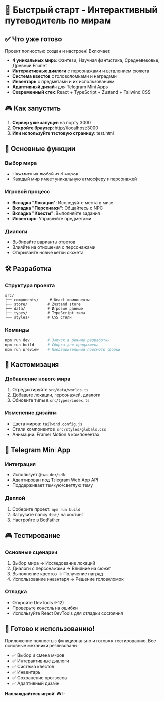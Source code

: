 # 🚀 Быстрый старт - Интерактивный путеводитель по мирам

## ✅ Что уже готово

Проект полностью создан и настроен! Включает:

- **4 уникальных мира**: Фэнтези, Научная фантастика, Средневековье, Древний Египет
- **Интерактивные диалоги** с персонажами и ветвлением сюжета
- **Система квестов** с головоломками и наградами
- **Инвентарь** с предметами и их использованием
- **Адаптивный дизайн** для Telegram Mini Apps
- **Современный стек**: React + TypeScript + Zustand + Tailwind CSS

## 🎮 Как запустить

1. **Сервер уже запущен** на порту 3000
2. **Откройте браузер**: http://localhost:3000
3. **Или используйте тестовую страницу**: test.html

## 🎯 Основные функции

### Выбор мира
- Нажмите на любой из 4 миров
- Каждый мир имеет уникальную атмосферу и персонажей

### Игровой процесс
- **Вкладка "Локации"**: Исследуйте места в мире
- **Вкладка "Персонажи"**: Общайтесь с NPC
- **Вкладка "Квесты"**: Выполняйте задания
- **Инвентарь**: Управляйте предметами

### Диалоги
- Выбирайте варианты ответов
- Влияйте на отношения с персонажами
- Открывайте новые ветки сюжета

## 🛠️ Разработка

### Структура проекта
```
src/
├── components/     # React компоненты
├── store/         # Zustand store
├── data/          # Игровые данные
├── types/         # TypeScript типы
└── styles/        # CSS стили
```

### Команды
```bash
npm run dev        # Запуск в режиме разработки
npm run build      # Сборка для продакшена
npm run preview    # Предварительный просмотр сборки
```

## 🎨 Кастомизация

### Добавление нового мира
1. Отредактируйте `src/data/worlds.ts`
2. Добавьте локации, персонажей, диалоги
3. Обновите типы в `src/types/index.ts`

### Изменение дизайна
- Цвета миров: `tailwind.config.js`
- Стили компонентов: `src/styles/globals.css`
- Анимации: Framer Motion в компонентах

## 📱 Telegram Mini App

### Интеграция
- Использует `@twa-dev/sdk`
- Адаптирован под Telegram Web App API
- Поддерживает темную/светлую тему

### Деплой
1. Соберите проект: `npm run build`
2. Загрузите папку `dist/` на хостинг
3. Настройте в BotFather

## 🎮 Тестирование

### Основные сценарии
1. Выбор мира → Исследование локаций
2. Диалоги с персонажами → Влияние на сюжет
3. Выполнение квестов → Получение наград
4. Использование инвентаря → Решение головоломок

### Отладка
- Откройте DevTools (F12)
- Проверьте консоль на ошибки
- Используйте React DevTools для отладки состояния

## 🚀 Готово к использованию!

Приложение полностью функционально и готово к тестированию. Все основные механики реализованы:

- ✅ Выбор и смена миров
- ✅ Интерактивные диалоги
- ✅ Система квестов
- ✅ Инвентарь
- ✅ Сохранение прогресса
- ✅ Адаптивный дизайн

**Наслаждайтесь игрой!** 🎮✨ 